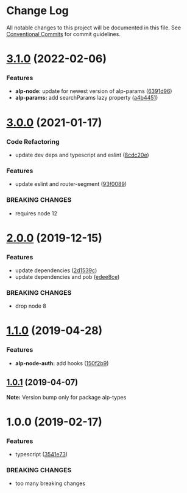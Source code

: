 # Change Log

All notable changes to this project will be documented in this file.
See [Conventional Commits](https://conventionalcommits.org) for commit guidelines.

# [3.1.0](https://github.com/alpjs/alp/compare/alp-types@3.0.0...alp-types@3.1.0) (2022-02-06)


### Features

* **alp-node:** update for newest version of alp-params ([6391d96](https://github.com/alpjs/alp/commit/6391d96b61666e1eb64c9a49779327a08cdaaf66))
* **alp-params:** add searchParams lazy property ([a4b4451](https://github.com/alpjs/alp/commit/a4b445164d1e98f1f85ef662fe8e0f2c3781a993))





# [3.0.0](https://github.com/alpjs/alp/compare/alp-types@2.0.0...alp-types@3.0.0) (2021-01-17)


### Code Refactoring

* update dev deps and typescript and eslint ([8cdc20e](https://github.com/alpjs/alp/commit/8cdc20e030769d98d637b9580931cc5cc608278d))


### Features

* update eslint and router-segment ([93f0089](https://github.com/alpjs/alp/commit/93f0089b71d816a19bdaf2ebcab45f0b08b577db))


### BREAKING CHANGES

* requires node 12





# [2.0.0](https://github.com/alpjs/alp/compare/alp-types@1.1.0...alp-types@2.0.0) (2019-12-15)


### Features

* update dependencies ([2d1539c](https://github.com/alpjs/alp/commit/2d1539c))
* update dependencies and pob ([edee8ce](https://github.com/alpjs/alp/commit/edee8ce))


### BREAKING CHANGES

* drop node 8





# [1.1.0](https://github.com/alpjs/alp/compare/alp-types@1.0.1...alp-types@1.1.0) (2019-04-28)


### Features

* **alp-node-auth:** add hooks ([150f2b9](https://github.com/alpjs/alp/commit/150f2b9))





## [1.0.1](https://github.com/alpjs/alp/compare/alp-types@1.0.0...alp-types@1.0.1) (2019-04-07)

**Note:** Version bump only for package alp-types





# 1.0.0 (2019-02-17)


### Features

* typescript ([3541e73](https://github.com/alpjs/alp/commit/3541e73))


### BREAKING CHANGES

* too many breaking changes
